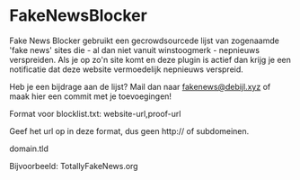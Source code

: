 # FakeNewsBlocker

Fake News Blocker gebruikt een gecrowdsourcede lijst van zogenaamde 'fake news' sites die - al dan niet vanuit winstoogmerk - nepnieuws verspreiden. Als je op zo'n site komt en deze plugin is actief dan krijg je een notificatie dat deze website vermoedelijk nepnieuws verspreid.

Heb je een bijdrage aan de lijst? Mail dan naar fakenews@debijl.xyz of maak hier een commit met je toevoegingen!

Format voor blocklist.txt: 
website-url,proof-url

Geef het url op in deze format, dus geen http:// of subdomeinen.

domain.tld

Bijvoorbeeld:
TotallyFakeNews.org
